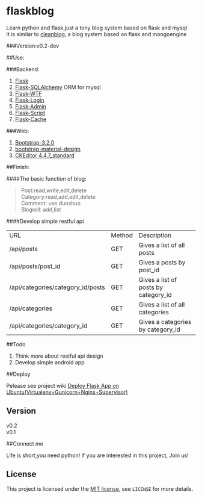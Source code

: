 flaskblog
=========

Learn python and flask,just a tony blog system based on flask and mysql  
It is similar to [cleanblog](https://github.com/defshine/cleanblog), a blog system based on flask and mongoengine  


###Version:v0.2-dev  

##Use:    
  
###Backend:  

  1. [Flask](http://flask.pocoo.org/)
  2. [Flask-SQLAlchemy](https://pythonhosted.org/Flask-SQLAlchemy/) ORM for mysql  
  3. [Flask-WTF](https://flask-wtf.readthedocs.org/en/latest/)
  4. [Flask-Login](https://flask-login.readthedocs.org/en/latest/)  
  5. [Flask-Admin](http://flask-admin.readthedocs.org/en/latest/)  
  6. [Flask-Script](http://flask-script.readthedocs.org/en/latest/)  
  7. [Flask-Cache](http://www.pythondoc.com/flask-cache/index.html)  
  
###Web:  
  
  1. [Bootstrap-3.2.0](http://getbootstrap.com/)  
  2. [bootstrap-material-design](https://github.com/FezVrasta/bootstrap-material-design)      
  3. [CKEditor 4.4.7_standard](http://ckeditor.com/)

##Finish:   
  
####The basic function of blog:  
  
 > Post:read,write,edit,delete  
 > Category:read,add,edit,delete  
 > Comment: use duoshuo  
 > Blogroll: add,list
     
####Develop simple restful api  

 <table>
    <tr>
        <td>URL</td>
        <td>Method</td>
        <td>Description</td>
    </tr>
    <tr>
        <td>/api/posts</td>
        <td>GET</td>
        <td>Gives a list of all posts</td>
    </tr>
    <tr>
        <td>/api/posts/post_id</td>
        <td>GET</td>
        <td>Gives a posts by post_id</td>
    </tr>
     <tr>
        <td>/api/categories/category_id/posts</td>
        <td>GET</td>
        <td>Gives a list of posts by category_id</td>
    </tr>  
     <tr>
        <td>/api/categories</td>
        <td>GET</td>
        <td>Gives a list of all categories</td>
    </tr>
    <tr>
        <td>/api/categories/category_id</td>
        <td>GET</td>
        <td>Gives a categories by category_id</td>
    </tr> 
 </table>  
   
##Todo   
    
1. Think more about restful api design  
2. Develop simple android app

##Deploy  
    
Pelease see project wiki [Deploy Flask App on Ubuntu(Virtualenv+Gunicorn+Nginx+Supervisor)](https://github.com/defshine/flaskblog/wiki/Deploy-Flask-App-on-Ubuntu(Virtualenv-Gunicorn-Nginx-Supervisor))  
  

## Version  

v0.2  
v0.1    
 
##Connect me  

Life is short,you need python!
If you are interested in this project, Join us!  

## License  

This project is licensed under the [MIT license](http://opensource.org/licenses/MIT), see `LICENSE` for more details.
